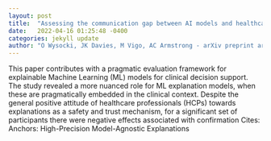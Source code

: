 ```yaml
---
layout: post
title:  "Assessing the communication gap between AI models and healthcare professionals: explainability, utility and trust in AI-driven clinical decision-making"
date:   2022-04-16 01:25:48 -0400
categories: jekyll update
author: "O Wysocki, JK Davies, M Vigo, AC Armstrong - arXiv preprint arXiv , 2022"
---
```

This paper contributes with a pragmatic evaluation framework for explainable Machine Learning (ML) models for clinical decision support. The study revealed a more nuanced role for ML explanation models, when these are pragmatically embedded in the clinical context. Despite the general positive attitude of healthcare professionals (HCPs) towards explanations as a safety and trust mechanism, for a significant set of participants there were negative effects associated with confirmation Cites: Anchors: High-Precision Model-Agnostic Explanations